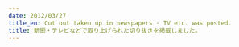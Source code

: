 ```yaml
---
date: 2012/03/27
title_en: Cut out taken up in newspapers · TV etc. was posted.
title: 新聞・テレビなどで取り上げられた切り抜きを掲載しました。
---
```


